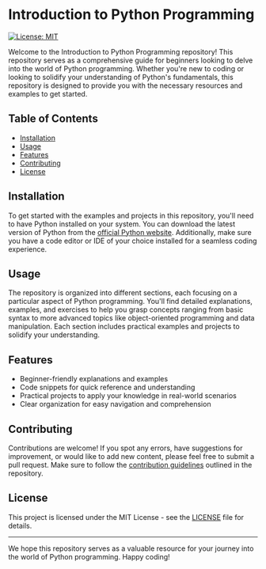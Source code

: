 # Introduction to Python Programming

[![License: MIT](https://img.shields.io/badge/License-MIT-yellow.svg)](https://opensource.org/licenses/MIT)

Welcome to the Introduction to Python Programming repository! This repository serves as a comprehensive guide for beginners looking to delve into the world of Python programming. Whether you're new to coding or looking to solidify your understanding of Python's fundamentals, this repository is designed to provide you with the necessary resources and examples to get started.

## Table of Contents
- [Installation](#installation)
- [Usage](#usage)
- [Features](#features)
- [Contributing](#contributing)
- [License](#license)

## Installation

To get started with the examples and projects in this repository, you'll need to have Python installed on your system. You can download the latest version of Python from the [official Python website](https://www.python.org/downloads/). Additionally, make sure you have a code editor or IDE of your choice installed for a seamless coding experience.

## Usage

The repository is organized into different sections, each focusing on a particular aspect of Python programming. You'll find detailed explanations, examples, and exercises to help you grasp concepts ranging from basic syntax to more advanced topics like object-oriented programming and data manipulation. Each section includes practical examples and projects to solidify your understanding.

## Features

- Beginner-friendly explanations and examples
- Code snippets for quick reference and understanding
- Practical projects to apply your knowledge in real-world scenarios
- Clear organization for easy navigation and comprehension

## Contributing

Contributions are welcome! If you spot any errors, have suggestions for improvement, or would like to add new content, please feel free to submit a pull request. Make sure to follow the [contribution guidelines](CONTRIBUTING.md) outlined in the repository.

## License

This project is licensed under the MIT License - see the [LICENSE](LICENSE) file for details.

---

We hope this repository serves as a valuable resource for your journey into the world of Python programming. Happy coding!
